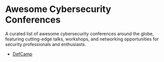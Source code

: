 # Awesome Cybersecurity Conferences

A curated list of awesome cybersecurity conferences around the globe, featuring cutting-edge talks, workshops, and networking opportunities for security professionals and enthusiasts.

- [DefCamp](https://def.camp/)
